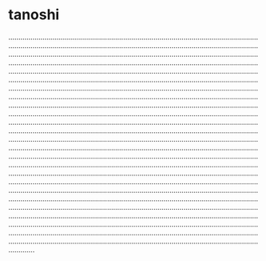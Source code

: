 # tanoshi

.........................................................................................................................................................................................................................................................................................................................................................................................................................................................................................................................................................................................................................................................................................................................................................................................................................................................................................................................................................................................................................................................................................................................................................................................................................................................................................................................................................................................................................................................................................................................................................................................................................................................................................................................................................................................................................................................................................................................................................................................................................................................................................................................................................................................................................................................................................................................................................................................................................................................................................................................................................................................................................................................................................................................................................................................................................................................................................................................................................................................................................................................................................................................................................................................................................................